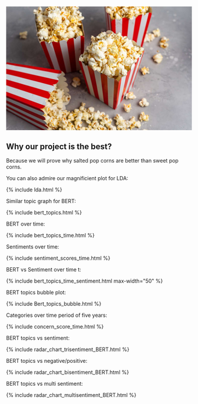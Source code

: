 ![image](output/popcorn.jpg)


## Why our project is the best?

Because we will prove why salted pop corns are better than sweet pop corns.

You can also admire our magnificient plot for LDA:  

{% include lda.html %}

Similar topic graph for BERT: 

{% include bert_topics.html %}

BERT over time: 

{% include bert_topics_time.html %}

Sentiments over time: 

{% include sentiment_scores_time.html %}

BERT vs Sentiment over time t: 

{% include bert_topics_time_sentiment.html max-width="50" %}

BERT topics bubble plot: 

{% include Bert_topics_bubble.html %}

Categories over time period of five years:

{% include concern_score_time.html %}

BERT topics vs sentiment: 

{% include radar_chart_trisentiment_BERT.html %}

BERT topics vs negative/positive:

{% include radar_chart_bisentiment_BERT.html %}

BERT topics vs multi sentiment:

{% include radar_chart_multisentiment_BERT.html %}

